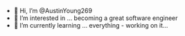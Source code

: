 - 👋 Hi, I’m @AustinYoung269
- 👀 I’m interested in ... becoming a great software engineer 
- 🌱 I’m currently learning ... everything - working on it...

<!---
AustinYoung269/AustinYoung269 is a ✨ special ✨ repository because its `README.md` (this file) appears on your GitHub profile.
You can click the Preview link to take a look at your changes.
--->
